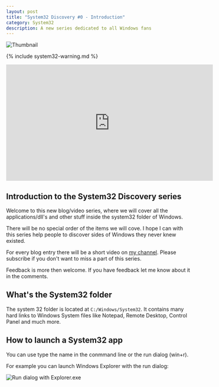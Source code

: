 ```yaml
---
layout: post
title: "System32 Discovery #0 - Introduction"
category: System32
description: A new series dedicated to all Windows fans
---
```


![Thumbnail](https://user-images.githubusercontent.com/58633848/149652730-449108d1-f1a2-4b0c-8135-72622f5c99c3.png)

{% include system32-warning.md %}

<iframe width="560" height="315" src="https://www.youtube.com/embed/jR00xNtZHXQ" title="YouTube video player" frameborder="0" allow="accelerometer; autoplay; clipboard-write; encrypted-media; gyroscope; picture-in-picture" allowfullscreen></iframe>

## Introduction to the System32 Discovery series

Welcome to this new blog/video series, where we will cover all the applications/dll's and other stuff inside the system32 folder of Windows.

There will be no special order of the items we will cove. I hope I can with this series help people to discover sides of Windows they never knew existed.

For every blog entry there will be a short video on [my channel](https://www.youtube.com/channel/UC4PrjxDrZ_PCqhnzBfjQxdQ). Please subscribe if you don't want to miss a part of this series.

Feedback is more then welcome. If you have feedback let me know about it in the comments.

## What's the System32 folder

The system 32 folder is located at `C:/Windows/System32`. It contains many hard links to Windows System files like Notepad, Remote Desktop, Control Panel and much more.

## How to launch a System32 app

You can use type the name in the conmmand line or the run dialog (win+r).

For example you can launch Windows Explorer with the run dialog:

![Run dialog with Explorer.exe](https://user-images.githubusercontent.com/58633848/147580468-63f92103-9a75-4592-874e-69ab32d7dc5b.png)
